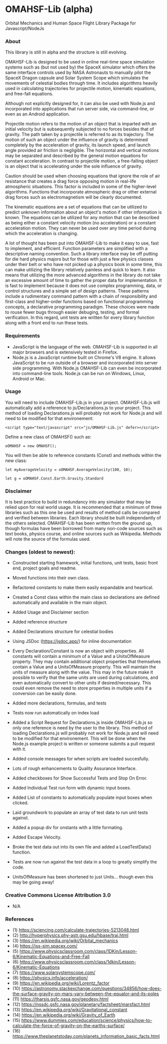 # OMAHSF-Lib (alpha)

Orbital Mechanics and Human Space Flight Library Package for Javascript/NodeJs 

### About

This library is still in alpha and the structure is still evolving.

OMAHSF-Lib is designed to be used in online real-time space simulation systems such as (but not used by) the SpaceX simulator which offers the same interface controls used by NASA Astronauts to manually pilot the SpaceX Dragon capsule and Solar System Scope which simulates the movements of celestial bodies through time. It includes algorithms heavily used in calculating trajectories for projectile motion, kinematic equations, and free-fall equations.

Although not explicitly designed for, it can also be used with Node.js and incorporated into applications that run server side, via command-line, or even as an Android application.

Projectile motion refers to the motion of an object that is imparted with an initial velocity but is subsequently subjected to no forces besides that of gravity. The path taken by a projectile is referred to as its trajectory.  The motion of such an object under the influence of gravity is determined completely by the acceleration of gravity, its launch speed, and launch angle provided air friction is negligible. The horizontal and vertical motions may be separated and described by the general motion equations for constant acceleration. In contrast to projectile motion, a free-falling object is an object that is accelerating under the sole influence of gravity.

Caution should be used when choosing equations that ignore the role of air resistance that creates a drag force opposing motion in real-life atmospheric situations. This factor is included in some of the higher-level algorithms. Functions that incorporate atmospheric drag or other external drag forces such as electromagnetism will be clearly documented.

The kinematic equations are a set of equations that can be utilized to predict unknown information about an object's motion if other information is known. The equations can be utilized for any motion that can be described as being either a constant velocity motion (no acceleration) or a constant acceleration motion. They can never be used over any time period during which the acceleration is changing. 

A lot of thought has been put into OMAHSF-Lib to make it easy to use, fast to implement, and efficient. Function parameters are simplified with a descriptive naming convention. Such a library interface may be off putting for die hard physics majors but for those with just a few physics classes under their belt or who have not picked up a physics book in some time, this can make utilizing the library relatively painless and quick to learn. It also means that utilizing the more advanced algorithms in the library do not take an excessive amount of time to gather the proper data for implementation. It is fast to implement because it does not use complex programming, data, or control structures and a simple set of design patterns. These patterns include a rudimentary command pattern with a chain of responsibility and first-class and higher-order functions based on functional programming concepts, a declarative programming paradigm. These choices were made to rouse fewer bugs through easier debuging, testing, and formal verification.  In this regard, unit tests are written for every library function along with a front end to run these tests.

### Requirements

* JavaScript is the language of the web. OMAHSF-Lib is supported in all major browsers and is extensively tested in Firefox.
* Node.js is a JavaScript runtime built on Chrome's V8 engine. It allows JavaScript to be run outside of a browser and incorporated into server side programming. With Node.js 
OMAHSF-Lib can even be incorporated into command-line tools. Node.js can be run on Windows, Linux, Android or Mac.

### Usage

You will need to include OMAHSF-Lib.js in your project. OMAHSF-Lib.js will automatically add a reference to js/Declarations.js to your project. This method of loading Declarations.js will probably not work for Node.js and will need to be modified for that environement:

`<script type="text/javascript" src="js/OMAHSF-Lib.js" defer></script>`

Define a new class of OMAHSF() such as:

`oOMAHSF = new OMAHSF();`

You will then be able to reference constants (Const) and methods within the new class:

`let myAverageVelocity = oOMAHSF.AverageVelocity(100, 10);`

`let g = oOMAHSF.Const.Earth.Gravity.Standard`

### Disclaimer

It is best practice to build in redundancy into any simulator that may be relied upon for real world usage. It is recommended that a minimum of three libraries such as this one be used and results of method calls be compared and verified between libraries. Each library should be built independantly of the others selected. OMAHSF-Lib has been written from the ground up, though formulas have been borrowed from many non-code sources such as text books, physics course, and online sources such as Wikipedia. Methods will note the source of the formulas used.

### Changes (oldest to newest):

* Constructed starting framework, initial functions, unit tests, basic front end, project goals and readme.

* Moved functions into their own class.
* Refactored constants to make them easily expandable and heartical.
* Created a Const class within the main class so declarations are defined automatically and available in the main object.
* Added Usage and Disclaimer section

* Added reference structure
* Added Declarations structure for celestial bodies

* Using JSDoc (https://jsdoc.app/) for inline documentation
* Every Declaration/Constant is now an object with properties. All constants will contain a minimum
  of a Value and a UnitsOfMeasure property. They may contain additional object properties that 
  themselves contain a Value and a UnitsOfMeasure property. This will maintain the units of measure
  along with the value. This may in the future make it possible to verify that the same units are
  used during calculations, and even automatically convert to other units if desired/necessary.
  This could even remove the need to store properties in multiple units if a conversion can be
  easily done.

* Added more declarations, formulas, and tests
* Tests now run automatically on index load

* Added a Script Request for Declarations.js inside OMAHSF-Lib.js so only one reference is need
  by the user to the library. This method of loading Declarations.js will probably not work for
  Node.js and will need to be modified for that environement. This will be done when the Node.js
  example project is written or someone submits a pull request with it.
* Added console messages for when scripts are loaded succesfully.

* Lots of rough enhancements to Quality Assurance Interface.
* Added checkboxes for Show Successful Tests and Stop On Error.
* Added Individual Test run form with dynamic input boxes.
* Added List of constants to automatically populate input boxes when clicked.
* Laid groundwork to populate an array of test data to run unit tests against.

* Added a popup div for onstants with a little formating.
* Added Escape Velocity.

* Broke the test data out into its own file and added a LoadTestData() function.
* Tests are now run against the test data in a loop to greatly simplify the code.
* UnitsOfMeasure has been shortened to just Units... though even this may be going away!

### Creative Commons License Attribution 3.0 

* N/A

### References

* (1) https://sciencing.com/calculate-trajectories-5213048.html
* (2) http://hyperphysics.phy-astr.gsu.edu/hbase/traj.html
* (3) https://en.wikipedia.org/wiki/Orbital_mechanics
* (4) https://iss-sim.spacex.com/
* (5) https://www.physicsclassroom.com/class/1DKin/Lesson-6/Kinematic-Equations-and-Free-Fall
* (6) https://www.physicsclassroom.com/class/1dkin/Lesson-6/Kinematic-Equations
* (7) https://www.solarsystemscope.com/
* (8) https://physics.info/acceleration/
* (9) https://en.wikipedia.org/wiki/Lorentz_factor
* (10) https://astronomy.stackexchange.com/questions/34856/how-does-the-surface-gravity-on-mars-vary-between-the-equator-and-its-poles
* (11) https://tharsis.gsfc.nasa.gov/geodesy.html
* (12) https://nssdc.gsfc.nasa.gov/planetary/factsheet/marsfact.html
* (13) https://en.wikipedia.org/wiki/Gravitational_constant
* (14) https://en.wikipedia.org/wiki/Gravity_of_Earth
* (15) https://www.dummies.com/education/science/physics/how-to-calculate-the-force-of-gravity-on-the-earths-surface/
* (16) https://www.theplanetstoday.com/planets_information_basic_facts.html